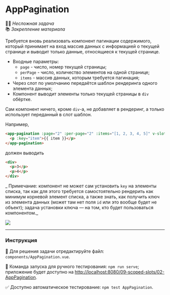 # AppPagination

👶🏻 _Несложная задача_<br />
📚 _Закрепление материала_

<!--start_statement-->
Требуется вновь реализовать компонент пагинации содержимого, который принимает на вход массив данных с информацией о текущей странице и выводит только данные, относящиеся к текущей странице.  
- Входные параметры:
  - `page` - число, номер текущей страницы;
  - `perPage` - число, количество элементов на одной странице;
  - `items` - массив данных, которым требуется пагинация;
- Через слот по умолчанию передаётся шаблон рендеринга одного элемента данных;
- Компонент выводит элементы только текущей страницы в `div` обёртке.

Сам компонент ничего, кроме `div`-а, не добавляет в рендеринг, а только использует переданный в слот шаблон.

Например,

```html
<app-pagination :page="2" :per-page="2" :items="[1, 2, 3, 4, 5]" v-slot="{ item }">
  <p :key="item">{{ item }}</p>
</app-pagination>
```

должен выводить 

```html
<div>
  <p>3</p>
  <p>4</p>
</div>
```

_ Примечание: компонент не может сам установить `key` на элементы списка, так как для этого требуется самостоятельно рендерить как минимум корневой элемент списка, а также знать, как получить ключ из элемента данных (может там нет поля `id` или это вообще будет не объект); задача установки ключа — на том, кто будет пользоваться компонентом._

<img src="https://i.imgur.com/WfQ1Vca.gif" />
<!--end_statement-->

---

### Инструкция

📝 Для решения задачи отредактируйте файл: `components/AppPagination.vue`.

🚀 Команда запуска для ручного тестирования: `npm run serve`;<br>
приложение будет доступно на [http://localhost:8080/09-scoped-slots/02-AppPagination](http://localhost:8080/09-scoped-slots/02-AppPagination).

✅ Доступно автоматическое тестирование: `npm test AppPagination`.
